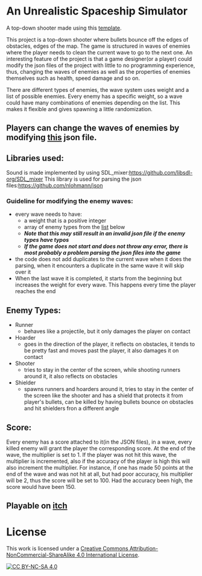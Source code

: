 # An Unrealistic Spaceship Simulator
A top-down shooter made using this [template](https://www.3dgep.com/wp-content/uploads/2019/08/TheTemplate.zip).

This project is a top-down shooter where bullets bounce off the edges of obstacles, edges of the map. The game is structured in waves of enemies where the player needs to clean the current wave to go to the next one. An interesting feature of the project is that a game designer(or a player) could modify the json files of the project with little to no programming experience, thus, changing the waves of enemies as well as the properties of enemies themselves such as health, speed damage and so on.

There are different types of enemies, the wave system uses weight and a list of possible enemies. Every enemy has a specific weight, so a wave could have many combinations of enemies depending on the list. This makes it flexible and gives spawning a little randomization.
## Players can change the waves of enemies by modifying [this](json/enemy_waves.json) json file.
## Libraries used:
Sound is made implemented by using SDL_mixer:https://github.com/libsdl-org/SDL_mixer
This library is used for parsing the json files:https://github.com/nlohmann/json
### Guideline for modifying the enemy waves:
- every wave needs to have:
  - a weight that is a positive integer
  - array of enemy types from the [list](https://github.com/OneBogdan01/TopDownShooter/edit/master/README.md#enemy-types) below
  - ***Note that this may still result in an invalid json file if the enemy types have typos***
  - ***If the game does not start and does not throw any error, there is most probably a problem parsing the json files into the game***
- the code does not add duplicates to the current wave when it does the parsing, when it encounters a duplicate in the same wave it will skip over it
- When the last wave it is completed, it starts from the beginning but increases the weight for every wave. This happens every time the player reaches the end

## Enemy Types:
- Runner
  - behaves like a projectile, but it only damages the player on contact
- Hoarder
  - goes in the direction of the player, it reflects on obstacles, it tends to be pretty fast and moves past the player, it also damages it on contact
- Shooter
  - tries to stay in the center of the screen, while shooting runners around it, it also reflects on obstacles
- Shielder
  - spawns runners and hoarders around it, tries to stay in the center of the screen like the shooter and has a shield that protects it from player's bullets, can be killed by having bullets bounce on obstacles and hit shielders fron a different angle
## Score:
   Every enemy has a score attached to it(in the JSON files), in a wave, every killed enemy will grant the player the corresponding score. At the end of the wave, the multiplier is set to 1. If the player was not hit this wave, the multiplier is incremented, also if the accuracy of the player is high this will also increment the multiplier. For instance, if one has made 50 points at the end of the wave and was not hit at all, but had poor accuracy, his multiplier will be 2, thus the score will be set to 100. Had the accuracy been high, the score would have been 150.
   
## Playable on [itch](https://tycro-games.itch.io/auss)
# License
This work is licensed under a
[Creative Commons Attribution-NonCommercial-ShareAlike 4.0 International License][cc-by-nc-sa].

[![CC BY-NC-SA 4.0][cc-by-nc-sa-image]][cc-by-nc-sa]

[cc-by-nc-sa]: http://creativecommons.org/licenses/by-nc-sa/4.0/
[cc-by-nc-sa-image]: https://licensebuttons.net/l/by-nc-sa/4.0/88x31.png
[cc-by-nc-sa-shield]: https://img.shields.io/badge/License-CC%20BY--NC--SA%204.0-lightgrey.svg
